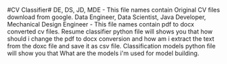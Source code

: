 #CV Classifier#
DE, DS, JD, MDE - This file names contain Original CV files download from google.
Data Engineer, Data Scientist, Java Developer, Mechanical Design Engineer - This file names contain pdf to docx converted cv files.
Resume classifier python file will shows you that how should i change the pdf to docx conversion and how am i extract the text from the doxc file and save it as csv file.
Classification models python file will show you that What are the models i'm used for model building.
